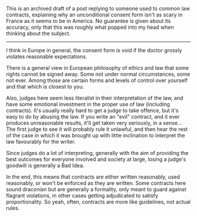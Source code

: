 This is an archived draft of a post replying to someone used to common law
contracts, explaining why an unconditional consent form isn't as scary
in France as it seems to be in America. No guarantee is given about its
accuracy, only that this was roughly what popped into my head when thinking
about the subject.

-----------------------------------------------

I think in Europe in general, the consent form is void if the doctor grossly violates reasonable expectations.

There is a general view in European philosophy of ethics and law that some rights cannot be signed away. Some not under normal circumstances, some not ever. Among those are certain forms and levels of control over yourself and that which is closest to you.

Also, judges here seem less literalist in their interpretation of the law, and have some emotional investment in the proper use of law (including contracts). It's usually really hard to get a judge to take offence, but it's easy to do by abusing the law. If you write an "evil" contract, and it ever produces unreasonable results, it'll get taken very seriously, in a sense... The first judge to see it will probably rule it unlawful, and then hear the rest of the case in which it was brought up with little inclination to interpret the law favourably for the writer.

Since judges do a lot of interpreting, generally with the aim of providing the best outcomes for everyone involved and society at large, losing a judge's goodwill is generally a Bad Idea.

In the end, this means that contracts are either written reasonably, used
reasonably, or won't be enforced as they are written. Some contracts here sound
draconian but are generally a formality, only meant to guard against flagrant
violations, in other cases getting adjudicated to satisfy proportionality. So
yeah, often, contracts are more like guidelines, not actual rules.
